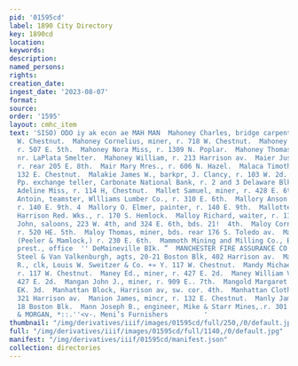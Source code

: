 ```yaml
---
pid: '01595cd'
label: 1890 City Directory
key: 1890cd
location: 
keywords: 
description: 
named_persons: 
rights: 
creation_date: 
ingest_date: '2023-08-07'
format: 
source: 
order: '1595'
layout: cmhc_item
text: 'SISO) ODO iy ak econ ae MAH MAN  Mahoney Charles, bridge carpenter, bds. 418
  W. Chestnut.  Mahoney Cornelius, miner, r. 718 W. Chestnut.  Mahoney John, miner,
  r. 507 E. 5th.  Mahoney Nora Miss, r. 1309 N. Poplar.  Mahoney Thomas, lab, r. Elm
  nr. LaPlata Smelter.  Mahoney William, r. 213 Harrison av.  Maier Justina Mrs.,
  r. rear 205 E. 8th.  Mair Mary Mres., r. 606 N. Hazel.  Malaca Timothy, miner, r.
  132 E. Chestnut.  Malakie James W., barkpr, J. Clancy, r. 103 W. 2d.  Malburn William
  Pp. exchange teller, Carbonate National Bank, r. 2 and 3 Delaware Blk.  Mallenble
  Adeline Miss, r. 114 H, Chestnut.  Mallet Samuel, miner, r. 428 E. 6th.  Mallette
  Antoin, teamster, Wllliams Lumber Co., r. 310 E. 6th.  Mallory Anson H., mine manager,
  r. 140 E. 9th. 4  Mallory O. Elmer, painter, r. 140 E. 9th.  Mallotte Joseph, lab,
  Harrison Red. Wks., r. 170 S. Hemlock.  Malloy Richard, waiter, r. 116 E. 6th.  Maloney
  John, saloons, 223 W. 4th, and 324 E. 6th, bds. 21!  4th.  Maloy Cornelius, miner,
  r. 520 HE. 5th.  Maloy Thomas, miner, bds. rear 176 S. Toledo av.  Mamlock Harry,
  (Peeler & Mamlock,) r. 230 E. 6th.  Mammoth Mining and Milling Co., B. F. Stickley,
  prest., office  '' DeMaineville BIk. ”  MANCHESTER FIRE ASSURANCE CO., England,
  Steel & Van Valkenburgh, agts, 20-21 Boston Blk, 402 Harrison av.  Mandy Edward
  R., clk, Louis W. Sweitzer & Co. +» Y. 117 W. Chestnut.  Mandy Michael, carpenter,
  r. 117 W. Chestnut.  Maney Ed., miner, r. 427 E. 2d.  Maney William Vv. miner, r.
  427 E. 2d.  Mangan John J., miner, r. 909 E.. 7th.  Mangold Margaret Mrs., r. 225
  EK. 3d.  Manhattan Block, Harrison av, sw. cor. 4th.  Manhattan Clothing House,
  321 Harrison av.  Manion James, mincr, r. 132 E. Chestnut.  Manly James S., physician,
  18 Boston Blk.  Mann Joseph B., engineer, Mike & Starr Mines,.r. 301 E. 5th.  BROWN
  & MORGAN, *::.''<v-. Meni’s Furnishers         '
thumbnail: "/img/derivatives/iiif/images/01595cd/full/250,/0/default.jpg"
full: "/img/derivatives/iiif/images/01595cd/full/1140,/0/default.jpg"
manifest: "/img/derivatives/iiif/01595cd/manifest.json"
collection: directories
---
```

